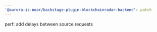 ```yaml
---
'@aurora-is-near/backstage-plugin-blockchainradar-backend': patch
---
```


perf: add delays between source requests
